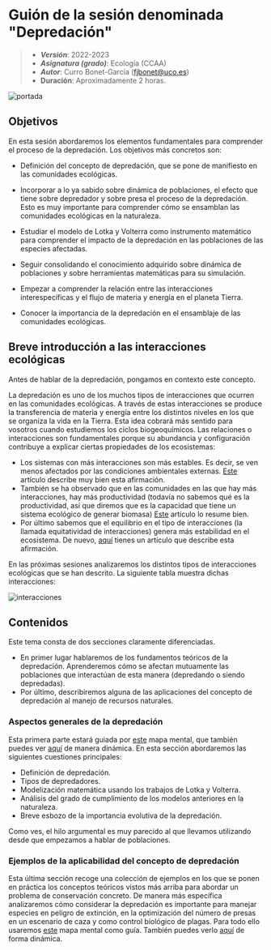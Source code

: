 # Guión de la sesión denominada "Depredación"


> + **_Versión_**: 2022-2023
> + **_Asignatura (grado)_**: Ecología (CCAA)
> + **_Autor_**: Curro Bonet-García (fjbonet@uco.es)
> + **Duración**: Aproximadamente 2 horas.

![portada](https://github.com/aprendiendo-cosas/Te_depredacion_ecologia_ccaa/raw/2021-2022/imagenes/portada.jpg)

## Objetivos 

En esta sesión abordaremos los elementos fundamentales para comprender el proceso de la depredación. Los objetivos más concretos son:

 + Definición del concepto de depredación, que se pone de manifiesto en las comunidades ecológicas.

 + Incorporar a lo ya sabido sobre dinámica de poblaciones, el efecto que tiene sobre depredador y sobre presa el proceso de la depredación. Esto es muy importante para comprender cómo se ensamblan las comunidades ecológicas en la naturaleza.

 + Estudiar el modelo de Lotka y Volterra como instrumento matemático para comprender el impacto de la depredación en las poblaciones de las especies afectadas.

 + Seguir consolidando el conocimiento adquirido sobre dinámica de poblaciones y sobre herramientas matemáticas para su simulación.

 + Empezar a comprender la relación entre las interacciones interespecíficas y el flujo de materia y energía en el planeta Tierra.

 + Conocer la importancia de la depredación en el ensamblaje de las comunidades ecológicas. 

 ## Breve introducción a las interacciones ecológicas

Antes de hablar de la depredación, pongamos en contexto este concepto. 

La depredación es uno de los muchos tipos de interacciones que ocurren en las comunidades ecológicas. A través de estas interacciones se produce la transferencia de materia y energía entre los distintos niveles en los que se organiza la vida en la Tierra. Esta idea cobrará más sentido para vosotros cuando estudiemos los ciclos biogeoquímicos. Las relaciones o interacciones son fundamentales porque su abundancia y configuración contribuye a explicar ciertas propiedades de los ecosistemas:

+ Los sistemas con más interacciones son más estables. Es decir, se ven menos afectados por las condiciones ambientales externas. [Este](https://github.com/aprendiendo-cosas/Te_depredacion_ecologia_ccaa/raw/2021-2022/biblio/interacciones_estabilidad_1.pdf) artículo describe muy bien esta afirmación. 
+ También se ha observado que en las comunidades en las que hay más interacciones, hay más productividad (todavía no sabemos qué es la productividad, así que diremos que es la capacidad que tiene un sistema ecológico de generar biomasa) [Este](https://github.com/aprendiendo-cosas/Te_depredacion_ecologia_ccaa/raw/2021-2022/biblio/interacciones_estabilidad_2.pdf) artículo lo resume bien. 
+ Por último sabemos que el equilibrio en el tipo de interacciones (la llamada equitatividad de interacciones) genera más estabilidad en el ecosistema. De nuevo, [aquí](https://github.com/aprendiendo-cosas/Te_depredacion_ecologia_ccaa/raw/2021-2022/biblio/interacciones_estabilidad_3.pdf) tienes un artículo que describe esta afirmación. 

En las próximas sesiones analizaremos los distintos tipos de interacciones ecológicas que se han descrito. La siguiente tabla muestra dichas interacciones:



![interacciones](https://github.com/aprendiendo-cosas/Te_depredacion_ecologia_ccaa/raw/2021-2022/imagenes/tipos_interacciones.png)



 ## Contenidos
Este tema consta de dos secciones claramente diferenciadas. 

+ En primer lugar hablaremos de los fundamentos teóricos de la depredación. Aprenderemos cómo se afectan mutuamente las poblaciones que interactúan de esta manera (depredando o siendo depredadas).
+ Por último, describiremos alguna de las aplicaciones del concepto de depredación al manejo de recursos naturales. 



### Aspectos generales de la depredación

Esta primera parte estará guiada por [este](https://github.com/aprendiendo-cosas/Te_depredacion_ecologia_ccaa/raw/2021-2022/presentacion/1_generalidades_depredacion.xmind) mapa mental, que también puedes ver [aquí](https://rawcdn.githack.com/aprendiendo-cosas/Te_depredacion_ecologia_ccaa/2021-2022/presentacion/1_generalidades_depredacion.html) de manera dinámica. En esta sección abordaremos las siguientes cuestiones principales:

+ Definición de depredación.
+ Tipos de depredadores.
+ Modelización matemática usando los trabajos de Lotka y Volterra.
+ Análisis del grado de cumplimiento de los modelos anteriores en la naturaleza.
+ Breve esbozo de la importancia evolutiva de la depredación.

Como ves, el hilo argumental es muy parecido al que llevamos utilizando desde que empezamos a hablar de poblaciones.


### Ejemplos de la aplicabilidad del concepto de depredación

Esta última sección recoge una colección de ejemplos en los que se ponen en práctica los conceptos teóricos vistos más arriba para abordar un problema de conservación concreto. De manera más específica analizaremos cómo considerar la depredación es importante para manejar especies en peligro de extinción, en la optimización del número de presas en un escenario de caza y como control biológico de plagas. Para todo ello usaremos [este](https://github.com/aprendiendo-cosas/Te_depredacion_ecologia_ccaa/raw/2021-2022/presentacion/3_aspectos_aplicados_depredacion.xmind) mapa mental como guía. También puedes verlo [aquí](https://rawcdn.githack.com/aprendiendo-cosas/Te_depredacion_ecologia_ccaa/2021-2022/presentacion/3_aspectos_aplicados_depredacion.html) de forma dinámica. 



